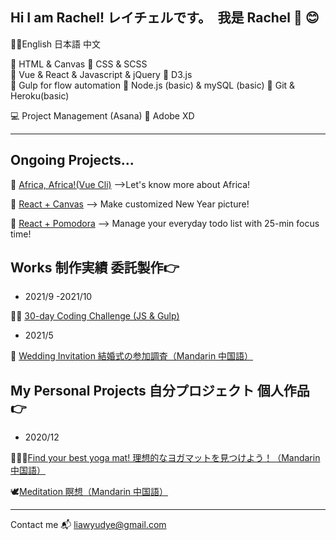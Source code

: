 ## Hi I am Rachel! レイチェルです。　我是 Rachel 👋 😊
💁‍♀️English 日本語 中文

🧶 HTML & Canvas
👗 CSS & SCSS      
👑 Vue & React & Javascript  & jQuery
👞 D3.js      
🐳 Gulp for flow automation
💍 Node.js (basic) & mySQL (basic) 
🦖 Git & Heroku(basic)

💻 Project Management (Asana)
🎡 Adobe XD

---
## Ongoing Projects...
🦏  [Africa, Africa!(Vue Cli)](https://rachel-liaw.github.io/africa_africa/#/)
-->Let's know more about Africa!

🎨  [React + Canvas](https://rachel-liaw.github.io/react_canvas/)
--> Make customized New Year picture!

🍅 [React + Pomodora](https://rachel-liaw.github.io/react-pomodora/)
--> Manage your everyday todo list with 25-min focus time!


## Works 制作実績 委託製作👉

- 2021/9 -2021/10

🏃‍♀️ [30-day Coding Challenge (JS & Gulp)](https://rachel-liaw.github.io/2021-Coding-Challenge/)

- 2021/5 

🌻 [Wedding Invitation 結婚式の参加調査（Mandarin 中国語）](https://rachel-liaw.github.io/wedding/wang-wang)

## My Personal Projects 自分プロジェクト 個人作品👉
- 2020/12 

🧘🏻‍♀️[Find your best yoga mat! 理想的なヨガマットを見つけよう！（Mandarin 中国語）](https://rachel-liaw.github.io/36deg-yoga/yogatest.html) 


🕊[Meditation 瞑想（Mandarin 中国語）](https://rachel-liaw.github.io/meditation/meditation.html) 

---
Contact me 📬 liawyudye@gmail.com

<!--
**Butterfly-L/Butterfly-L** is a ✨ _special_ ✨ repository because its `README.md` (this file) appears on your GitHub profile.

Here are some ideas to get you started:

- 🔭 I’m currently working on ...
- 🌱 I’m currently learning ...
- 👯 I’m looking to collaborate on ...
- 🤔 I’m looking for help with ...
- 💬 Ask me about ...
- 📫 How to reach me: ...
- 😄 Pronouns: ...
- ⚡ Fun fact: ...
-->

